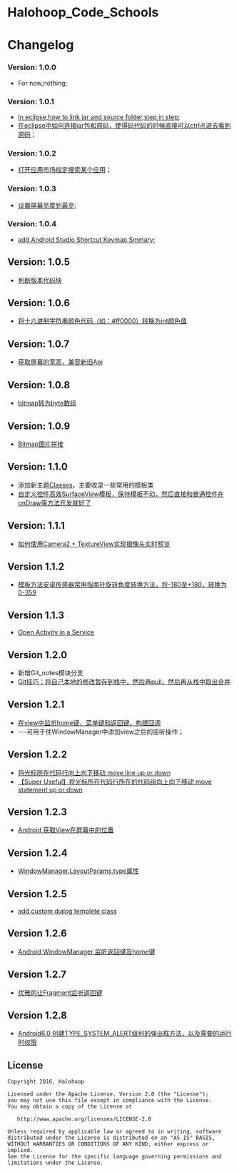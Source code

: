 # Halohoop_Code_Schools

# Changelog

### Version: 1.0.0

  * For now,nothing;

### Version: 1.0.1

  * [In eclipse,how to link jar and source folder,step in step](https://github.com/halohoop/Halohoop_Code_Schools/blob/android_notes/Android/Android_Notes/how%20to%20link%20jar%20and%20source%20folder%2Cstep%20by%20step.md#in-eclipsehow-to-link-jar-and-source-folderstep-in-step);
  * [在eclipse中如何连接jar包和原码，使得码代码的时候直接可以ctrl点进去看到原码](https://github.com/halohoop/Halohoop_Code_Schools/blob/android_notes/Android/Android_Notes/how%20to%20link%20jar%20and%20source%20folder%2Cstep%20by%20step.md#in-eclipsehow-to-link-jar-and-source-folderstep-in-step)；

### Version: 1.0.2

  * [打开应用市场指定搜索某个应用](https://github.com/halohoop/Halohoop_Code_Schools/blob/android_templete_solutions/Android/android_templete_solutions/Methods.md#%E6%89%93%E5%BC%80%E5%BA%94%E7%94%A8%E5%B8%82%E5%9C%BA%E6%8C%87%E5%AE%9A%E6%90%9C%E7%B4%A2%E6%9F%90%E4%B8%AA%E5%BA%94%E7%94%A8)；

### Version: 1.0.3

  * [设置屏幕亮度到最亮](https://github.com/halohoop/Halohoop_Code_Schools/blob/android_templete_solutions/Android/android_templete_solutions/Methods.md#002%E8%AE%BE%E7%BD%AE%E5%B1%8F%E5%B9%95%E4%BA%AE%E5%BA%A6%E5%88%B0%E6%9C%80%E4%BA%AE);

### Version: 1.0.4

  * [add Android Studio Shortcut Keymap Smmary](https://github.com/halohoop/Halohoop_Code_Schools/blob/android_notes/Android/Android_Notes/Android_Studio_Shortcut_Keymap_Smmary.md#%E5%BF%AB%E6%8D%B7%E9%94%AE%E6%80%BB%E7%BB%93);

## Version: 1.0.5

  * [判断版本代码块](https://github.com/halohoop/Halohoop_Code_Schools/blob/android_templete_solutions/Android/android_templete_solutions/Methods_Code_Pieces.md#003%E5%88%A4%E6%96%AD%E7%89%88%E6%9C%AC%E4%BB%A3%E7%A0%81%E5%9D%97)

## Version: 1.0.6

  * [将十六进制字符串颜色代码（如：#ff0000）转换为int颜色值](https://github.com/halohoop/Halohoop_Code_Schools/blob/android_templete_solutions/Android/android_templete_solutions/Methods_Code_Pieces.md#004%E5%B0%86%E5%8D%81%E5%85%AD%E8%BF%9B%E5%88%B6%E5%AD%97%E7%AC%A6%E4%B8%B2%E9%A2%9C%E8%89%B2%E4%BB%A3%E7%A0%81%E5%A6%82ff0000%E8%BD%AC%E6%8D%A2%E4%B8%BAint%E9%A2%9C%E8%89%B2%E5%80%BC)

## Version: 1.0.7

  * [获取屏幕的宽高，兼容新旧Api](https://github.com/halohoop/Halohoop_Code_Schools/blob/android_templete_solutions/Android/android_templete_solutions/Methods_Code_Pieces.md#005%E8%8E%B7%E5%8F%96%E5%B1%8F%E5%B9%95%E7%9A%84%E5%AE%BD%E9%AB%98%E5%85%BC%E5%AE%B9%E6%96%B0%E6%97%A7api)

## Version: 1.0.8

  * [bitmap转为byte数组](https://github.com/halohoop/Halohoop_Code_Schools/blob/android_templete_solutions/Android/android_templete_solutions/Methods_Code_Pieces.md#006bitmap%E8%BD%AC%E4%B8%BAbyte%E6%95%B0%E7%BB%84)

## Version: 1.0.9
  * [Bitmap图片拼接](https://github.com/halohoop/Halohoop_Code_Schools/blob/android_templete_solutions/Android/android_templete_solutions/Methods_Code_Pieces.md#007bitmap%E5%9B%BE%E7%89%87%E6%8B%BC%E6%8E%A5)

## Version: 1.1.0
  * 添加新主题[Classes](https://github.com/halohoop/Halohoop_Code_Schools/blob/android_templete_solutions/Android/android_templete_solutions/Class.md)，主要收录一些常用的模板类
  * [自定义控件高效SurfaceView模板，保持模板不动，然后直接和普通控件在onDraw等方法开发就好了](https://github.com/halohoop/Halohoop_Code_Schools/blob/android_templete_solutions/Android/android_templete_solutions/Class.md#001%E8%87%AA%E5%AE%9A%E4%B9%89%E6%8E%A7%E4%BB%B6%E9%AB%98%E6%95%88surfaceview%E6%A8%A1%E6%9D%BF%E4%BF%9D%E6%8C%81%E6%A8%A1%E6%9D%BF%E4%B8%8D%E5%8A%A8%E7%84%B6%E5%90%8E%E7%9B%B4%E6%8E%A5%E5%92%8C%E6%99%AE%E9%80%9A%E6%8E%A7%E4%BB%B6%E5%9C%A8ondraw%E7%AD%89%E6%96%B9%E6%B3%95%E5%BC%80%E5%8F%91%E5%B0%B1%E5%A5%BD%E4%BA%86)

## Version: 1.1.1
  * [如何使用Camera2 + TextureView实现摄像头实时预览](https://github.com/halohoop/Halohoop_Code_Schools/blob/android_templete_solutions/Android/Android_Notes/how%20to%20use%20New%20Camera2%20with%20TextureView.md#how-to-use-new-camera2-with-textureview)

## Version 1.1.2
  * [模板方法安卓传感器常用指南针旋转角度转换方法，将-180至+180，转换为0-359](https://github.com/halohoop/Halohoop_Code_Schools/blob/android_templete_solutions/Android/android_templete_solutions/Methods.md#%E6%A8%A1%E6%9D%BF%E6%96%B9%E6%B3%95%E5%AE%89%E5%8D%93%E4%BC%A0%E6%84%9F%E5%99%A8%E5%B8%B8%E7%94%A8%E6%8C%87%E5%8D%97%E9%92%88%E6%97%8B%E8%BD%AC%E8%A7%92%E5%BA%A6%E8%BD%AC%E6%8D%A2%E6%96%B9%E6%B3%95%E5%B0%86-180%E8%87%B3180%E8%BD%AC%E6%8D%A2%E4%B8%BA0-359)

## Version 1.1.3
  * [Open Activity in a Service](https://github.com/halohoop/Halohoop_Code_Schools/blob/android_templete_solutions/Android/android_templete_solutions/Methods_Code_Pieces.md#008open-activity-in-a-service)

## Version 1.2.0
  * 新增Git_notes模块分支
  * [Git技巧：将自己本地的修改暂存到栈中，然后再pull，然后再从栈中取出合并](https://github.com/halohoop/Halohoop_Code_Schools/blob/git_notes/Git/Git_Notes/Git_Notes.md#%E6%8A%80%E5%B7%A7%E5%B0%86%E8%87%AA%E5%B7%B1%E6%9C%AC%E5%9C%B0%E7%9A%84%E4%BF%AE%E6%94%B9%E6%9A%82%E5%AD%98%E5%88%B0%E6%A0%88%E4%B8%AD%E7%84%B6%E5%90%8E%E5%86%8Dpull%E7%84%B6%E5%90%8E%E5%86%8D%E4%BB%8E%E6%A0%88%E4%B8%AD%E5%8F%96%E5%87%BA%E5%90%88%E5%B9%B6)

## Version 1.2.1
  * [在view中监听home键、菜单键和返回键，构建回调](https://github.com/halohoop/Halohoop_Code_Schools/blob/android_templete_solutions/Android/android_templete_solutions/Methods_Code_Pieces.md#009%E5%9C%A8view%E4%B8%AD%E7%9B%91%E5%90%AChome%E9%94%AE%E8%8F%9C%E5%8D%95%E9%94%AE%E5%92%8C%E8%BF%94%E5%9B%9E%E9%94%AE%E6%9E%84%E5%BB%BA%E5%9B%9E%E8%B0%83)
  * ---可用于往WindowManager中添加view之后的监听操作；

## Version 1.2.2
  * [将光标所在代码行向上向下移动 move line up or down](https://github.com/halohoop/Halohoop_Code_Schools/blob/android_notes/Android/Android_Notes/Android_Studio_Shortcut_Keymap_Smmary.md#002%E5%B0%86%E5%85%89%E6%A0%87%E6%89%80%E5%9C%A8%E4%BB%A3%E7%A0%81%E8%A1%8C%E5%90%91%E4%B8%8A%E5%90%91%E4%B8%8B%E7%A7%BB%E5%8A%A8-move-line-up-or-down)
  * [【Super Useful】将光标所在代码行所在的代码组向上向下移动 move statement up or down](https://github.com/halohoop/Halohoop_Code_Schools/blob/android_notes/Android/Android_Notes/Android_Studio_Shortcut_Keymap_Smmary.md#003super-useful%E5%B0%86%E5%85%89%E6%A0%87%E6%89%80%E5%9C%A8%E4%BB%A3%E7%A0%81%E8%A1%8C%E6%89%80%E5%9C%A8%E7%9A%84%E4%BB%A3%E7%A0%81%E7%BB%84%E5%90%91%E4%B8%8A%E5%90%91%E4%B8%8B%E7%A7%BB%E5%8A%A8-move-statement-up-or-down)

## Version 1.2.3
  * [Android 获取View在屏幕中的位置](https://github.com/halohoop/Halohoop_Code_Schools/blob/android_templete_solutions/Android/android_templete_solutions/Methods_Code_Pieces.md#010android-%E8%8E%B7%E5%8F%96view%E5%9C%A8%E5%B1%8F%E5%B9%95%E4%B8%AD%E7%9A%84%E4%BD%8D%E7%BD%AE)

## Version 1.2.4
  * [WindowManager.LayoutParams.type属性](https://github.com/halohoop/Halohoop_Code_Schools/commit/5a7dffe69add56c11c8bc18b8a89e5ed652128b6)

## Version 1.2.5
  * [add custom dialog templete class](https://github.com/halohoop/Halohoop_Code_Schools/blob/android_templete_solutions/Android/android_templete_solutions/Class.md#002%E8%87%AA%E5%AE%9A%E4%B9%89%E6%8E%A7%E4%BB%B6%E5%AF%B9%E8%AF%9D%E6%A1%86)

## Version 1.2.6
  * [Android WindowManager 监听返回键及home键](https://github.com/halohoop/Halohoop_Code_Schools/blob/android_notes/Android/Android_Notes/Android%20WindowManager%20%E7%9B%91%E5%90%AC%E8%BF%94%E5%9B%9E%E9%94%AE%E5%8F%8Ahome%E9%94%AE.md#android-windowmanager-%E7%9B%91%E5%90%AC%E8%BF%94%E5%9B%9E%E9%94%AE%E5%8F%8Ahome%E9%94%AE)

## Version 1.2.7
  * [优雅的让Fragment监听返回键](https://github.com/halohoop/Halohoop_Code_Schools/blob/android_notes/Android/Android_Notes/%E4%BC%98%E9%9B%85%E7%9A%84%E8%AE%A9Fragment%E7%9B%91%E5%90%AC%E8%BF%94%E5%9B%9E%E9%94%AE.md#%E4%BC%98%E9%9B%85%E7%9A%84%E8%AE%A9fragment%E7%9B%91%E5%90%AC%E8%BF%94%E5%9B%9E%E9%94%AE)

## Version 1.2.8
  * [Android6.0 创建TYPE_SYSTEM_ALERT级别的弹出框方法，以及需要的运行时权限](https://github.com/halohoop/Halohoop_Code_Schools/blob/android_notes/Android/Android_Notes/Android6.0%20%E5%88%9B%E5%BB%BATYPE_SYSTEM_ALERT%E7%BA%A7%E5%88%AB%E7%9A%84%E5%BC%B9%E5%87%BA%E6%A1%86%E6%96%B9%E6%B3%95.md#android60-%E5%88%9B%E5%BB%BAtype_system_alert%E7%BA%A7%E5%88%AB%E7%9A%84%E5%BC%B9%E5%87%BA%E6%A1%86%E6%96%B9%E6%B3%95%E4%BB%A5%E5%8F%8A%E9%9C%80%E8%A6%81%E7%9A%84%E8%BF%90%E8%A1%8C%E6%97%B6%E6%9D%83%E9%99%90)

## License

    Copyright 2016, Halohoop

    Licensed under the Apache License, Version 2.0 (the "License");
    you may not use this file except in compliance with the License.
    You may obtain a copy of the License at

       http://www.apache.org/licenses/LICENSE-2.0

    Unless required by applicable law or agreed to in writing, software
    distributed under the License is distributed on an "AS IS" BASIS,
    WITHOUT WARRANTIES OR CONDITIONS OF ANY KIND, either express or implied.
    See the License for the specific language governing permissions and
    limitations under the License.
